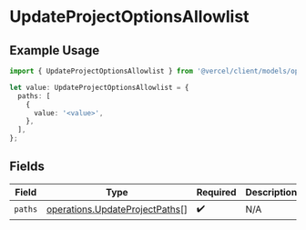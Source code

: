 # UpdateProjectOptionsAllowlist

## Example Usage

```typescript
import { UpdateProjectOptionsAllowlist } from '@vercel/client/models/operations';

let value: UpdateProjectOptionsAllowlist = {
  paths: [
    {
      value: '<value>',
    },
  ],
};
```

## Fields

| Field   | Type                                                                             | Required           | Description |
| ------- | -------------------------------------------------------------------------------- | ------------------ | ----------- |
| `paths` | [operations.UpdateProjectPaths](../../models/operations/updateprojectpaths.md)[] | :heavy_check_mark: | N/A         |

